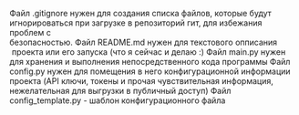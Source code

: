 Файл .gitignore нужен для создания списка файлов, которые будут 
игнорироваться при загрузке в репозиторий гит, для избежания проблем с    
безопасностью.
Файл README.md нужен для текстового опписания  проекта или его запуска (что я сейчас и делаю :)
Файл main.py нужен для хранения и выполнения непосредственного кода программы
Файл config.py нужен для помещения в него конфигурационной информации проекта (API ключи, токены и прочая чувствительная информация, нежелательная для выгрузки в публичный доступ)
Файл config_template.py - шаблон конфигурационного файла